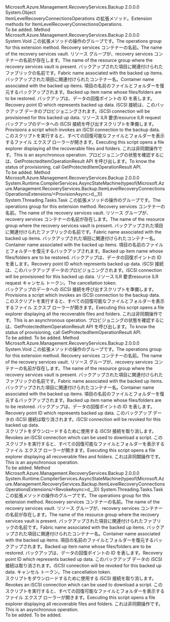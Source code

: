 <Type Name="ItemLevelRecoveryConnectionsOperationsExtensions" FullName="Microsoft.Azure.Management.RecoveryServices.Backup.ItemLevelRecoveryConnectionsOperationsExtensions">
  <TypeSignature Language="C#" Value="public static class ItemLevelRecoveryConnectionsOperationsExtensions" />
  <TypeSignature Language="ILAsm" Value=".class public auto ansi abstract sealed beforefieldinit ItemLevelRecoveryConnectionsOperationsExtensions extends System.Object" />
  <TypeSignature Language="DocId" Value="T:Microsoft.Azure.Management.RecoveryServices.Backup.ItemLevelRecoveryConnectionsOperationsExtensions" />
  <TypeSignature Language="VB.NET" Value="Public Module ItemLevelRecoveryConnectionsOperationsExtensions" />
  <TypeSignature Language="F#" Value="type ItemLevelRecoveryConnectionsOperationsExtensions = class" />
  <AssemblyInfo>
    <AssemblyName>Microsoft.Azure.Management.RecoveryServices.Backup</AssemblyName>
    <AssemblyVersion>2.0.0.0</AssemblyVersion>
  </AssemblyInfo>
  <Base>
    <BaseTypeName>System.Object</BaseTypeName>
  </Base>
  <Interfaces />
  <Docs>
    <summary>
            <span data-ttu-id="7c34a-101">ItemLevelRecoveryConnectionsOperations の拡張メソッド。</span><span class="sxs-lookup"><span data-stu-id="7c34a-101">Extension methods for ItemLevelRecoveryConnectionsOperations.</span></span>
            </summary>
    <remarks>To be added.</remarks>
  </Docs>
  <Members>
    <Member MemberName="Provision">
      <MemberSignature Language="C#" Value="public static void Provision (this Microsoft.Azure.Management.RecoveryServices.Backup.IItemLevelRecoveryConnectionsOperations operations, string vaultName, string resourceGroupName, string fabricName, string containerName, string protectedItemName, string recoveryPointId, Microsoft.Azure.Management.RecoveryServices.Backup.Models.ILRRequestResource parameters);" />
      <MemberSignature Language="ILAsm" Value=".method public static hidebysig void Provision(class Microsoft.Azure.Management.RecoveryServices.Backup.IItemLevelRecoveryConnectionsOperations operations, string vaultName, string resourceGroupName, string fabricName, string containerName, string protectedItemName, string recoveryPointId, class Microsoft.Azure.Management.RecoveryServices.Backup.Models.ILRRequestResource parameters) cil managed" />
      <MemberSignature Language="DocId" Value="M:Microsoft.Azure.Management.RecoveryServices.Backup.ItemLevelRecoveryConnectionsOperationsExtensions.Provision(Microsoft.Azure.Management.RecoveryServices.Backup.IItemLevelRecoveryConnectionsOperations,System.String,System.String,System.String,System.String,System.String,System.String,Microsoft.Azure.Management.RecoveryServices.Backup.Models.ILRRequestResource)" />
      <MemberSignature Language="VB.NET" Value="&lt;Extension()&gt;&#xA;Public Sub Provision (operations As IItemLevelRecoveryConnectionsOperations, vaultName As String, resourceGroupName As String, fabricName As String, containerName As String, protectedItemName As String, recoveryPointId As String, parameters As ILRRequestResource)" />
      <MemberSignature Language="F#" Value="static member Provision : Microsoft.Azure.Management.RecoveryServices.Backup.IItemLevelRecoveryConnectionsOperations * string * string * string * string * string * string * Microsoft.Azure.Management.RecoveryServices.Backup.Models.ILRRequestResource -&gt; unit" Usage="Microsoft.Azure.Management.RecoveryServices.Backup.ItemLevelRecoveryConnectionsOperationsExtensions.Provision (operations, vaultName, resourceGroupName, fabricName, containerName, protectedItemName, recoveryPointId, parameters)" />
      <MemberType>Method</MemberType>
      <AssemblyInfo>
        <AssemblyName>Microsoft.Azure.Management.RecoveryServices.Backup</AssemblyName>
        <AssemblyVersion>2.0.0.0</AssemblyVersion>
      </AssemblyInfo>
      <ReturnValue>
        <ReturnType>System.Void</ReturnType>
      </ReturnValue>
      <Parameters>
        <Parameter Name="operations" Type="Microsoft.Azure.Management.RecoveryServices.Backup.IItemLevelRecoveryConnectionsOperations" RefType="this" />
        <Parameter Name="vaultName" Type="System.String" />
        <Parameter Name="resourceGroupName" Type="System.String" />
        <Parameter Name="fabricName" Type="System.String" />
        <Parameter Name="containerName" Type="System.String" />
        <Parameter Name="protectedItemName" Type="System.String" />
        <Parameter Name="recoveryPointId" Type="System.String" />
        <Parameter Name="parameters" Type="Microsoft.Azure.Management.RecoveryServices.Backup.Models.ILRRequestResource" />
      </Parameters>
      <Docs>
        <param name="operations">
            <span data-ttu-id="7c34a-102">この拡張メソッドの操作のグループです。</span><span class="sxs-lookup"><span data-stu-id="7c34a-102">The operations group for this extension method.</span></span>
            </param>
        <param name="vaultName">
            <span data-ttu-id="7c34a-103">Recovery services コンテナーの名前。</span><span class="sxs-lookup"><span data-stu-id="7c34a-103">The name of the recovery services vault.</span></span>
            </param>
        <param name="resourceGroupName">
            <span data-ttu-id="7c34a-104">リソース グループが、recovery services コンテナーの名前が存在します。</span><span class="sxs-lookup"><span data-stu-id="7c34a-104">The name of the resource group where the recovery services vault is present.</span></span>
            </param>
        <param name="fabricName">
            <span data-ttu-id="7c34a-105">バックアップされた項目に関連付けられたファブリックの名前です。</span><span class="sxs-lookup"><span data-stu-id="7c34a-105">Fabric name associated with the backed up items.</span></span>
            </param>
        <param name="containerName">
            <span data-ttu-id="7c34a-106">バックアップされた項目に関連付けられたコンテナー名。</span><span class="sxs-lookup"><span data-stu-id="7c34a-106">Container name associated with the backed up items.</span></span>
            </param>
        <param name="protectedItemName">
            <span data-ttu-id="7c34a-107">項目の名前のファイルとフォルダーを復元するバックアップされます。</span><span class="sxs-lookup"><span data-stu-id="7c34a-107">Backed up item name whose files/folders are to be restored.</span></span>
            </param>
        <param name="recoveryPointId">
            <span data-ttu-id="7c34a-108">バックアップは、データの回復ポイントの ID を表します。</span><span class="sxs-lookup"><span data-stu-id="7c34a-108">Recovery point ID which represents backed up data.</span></span> <span data-ttu-id="7c34a-109">iSCSI 接続は、このバックアップ データのプロビジョニングされます。</span><span class="sxs-lookup"><span data-stu-id="7c34a-109">iSCSI connection will be provisioned for this backed up data.</span></span>
            </param>
        <param name="parameters">
            <span data-ttu-id="7c34a-110">リソース ILR 要求</span><span class="sxs-lookup"><span data-stu-id="7c34a-110">resource ILR request</span></span>
            </param>
        <summary>
            <span data-ttu-id="7c34a-111">バックアップのデータへの iSCSI 接続を呼び出すスクリプトを準備します。</span><span class="sxs-lookup"><span data-stu-id="7c34a-111">Provisions a script which invokes an iSCSI connection to the backup data.</span></span>
            <span data-ttu-id="7c34a-112">このスクリプトを実行すると、すべての回復可能なファイルとフォルダーを表示するファイル エクスプ ローラーが開きます。</span><span class="sxs-lookup"><span data-stu-id="7c34a-112">Executing this script opens a file explorer displaying all the recoverable files and folders.</span></span> <span data-ttu-id="7c34a-113">これは非同期操作です。</span><span class="sxs-lookup"><span data-stu-id="7c34a-113">This is an asynchronous operation.</span></span> <span data-ttu-id="7c34a-114">プロビジョニングの状態を確認するには、GetProtectedItemOperationResult API を呼び出します。</span><span class="sxs-lookup"><span data-stu-id="7c34a-114">To know the status of provisioning, call GetProtectedItemOperationResult API.</span></span>
            </summary>
        <remarks>To be added.</remarks>
      </Docs>
    </Member>
    <Member MemberName="ProvisionAsync">
      <MemberSignature Language="C#" Value="public static System.Threading.Tasks.Task ProvisionAsync (this Microsoft.Azure.Management.RecoveryServices.Backup.IItemLevelRecoveryConnectionsOperations operations, string vaultName, string resourceGroupName, string fabricName, string containerName, string protectedItemName, string recoveryPointId, Microsoft.Azure.Management.RecoveryServices.Backup.Models.ILRRequestResource parameters, System.Threading.CancellationToken cancellationToken = null);" />
      <MemberSignature Language="ILAsm" Value=".method public static hidebysig class System.Threading.Tasks.Task ProvisionAsync(class Microsoft.Azure.Management.RecoveryServices.Backup.IItemLevelRecoveryConnectionsOperations operations, string vaultName, string resourceGroupName, string fabricName, string containerName, string protectedItemName, string recoveryPointId, class Microsoft.Azure.Management.RecoveryServices.Backup.Models.ILRRequestResource parameters, valuetype System.Threading.CancellationToken cancellationToken) cil managed" />
      <MemberSignature Language="DocId" Value="M:Microsoft.Azure.Management.RecoveryServices.Backup.ItemLevelRecoveryConnectionsOperationsExtensions.ProvisionAsync(Microsoft.Azure.Management.RecoveryServices.Backup.IItemLevelRecoveryConnectionsOperations,System.String,System.String,System.String,System.String,System.String,System.String,Microsoft.Azure.Management.RecoveryServices.Backup.Models.ILRRequestResource,System.Threading.CancellationToken)" />
      <MemberSignature Language="F#" Value="static member ProvisionAsync : Microsoft.Azure.Management.RecoveryServices.Backup.IItemLevelRecoveryConnectionsOperations * string * string * string * string * string * string * Microsoft.Azure.Management.RecoveryServices.Backup.Models.ILRRequestResource * System.Threading.CancellationToken -&gt; System.Threading.Tasks.Task" Usage="Microsoft.Azure.Management.RecoveryServices.Backup.ItemLevelRecoveryConnectionsOperationsExtensions.ProvisionAsync (operations, vaultName, resourceGroupName, fabricName, containerName, protectedItemName, recoveryPointId, parameters, cancellationToken)" />
      <MemberType>Method</MemberType>
      <AssemblyInfo>
        <AssemblyName>Microsoft.Azure.Management.RecoveryServices.Backup</AssemblyName>
        <AssemblyVersion>2.0.0.0</AssemblyVersion>
      </AssemblyInfo>
      <Attributes>
        <Attribute>
          <AttributeName>System.Runtime.CompilerServices.AsyncStateMachine(typeof(Microsoft.Azure.Management.RecoveryServices.Backup.ItemLevelRecoveryConnectionsOperationsExtensions/&lt;ProvisionAsync&gt;d__1))</AttributeName>
        </Attribute>
      </Attributes>
      <ReturnValue>
        <ReturnType>System.Threading.Tasks.Task</ReturnType>
      </ReturnValue>
      <Parameters>
        <Parameter Name="operations" Type="Microsoft.Azure.Management.RecoveryServices.Backup.IItemLevelRecoveryConnectionsOperations" RefType="this" />
        <Parameter Name="vaultName" Type="System.String" />
        <Parameter Name="resourceGroupName" Type="System.String" />
        <Parameter Name="fabricName" Type="System.String" />
        <Parameter Name="containerName" Type="System.String" />
        <Parameter Name="protectedItemName" Type="System.String" />
        <Parameter Name="recoveryPointId" Type="System.String" />
        <Parameter Name="parameters" Type="Microsoft.Azure.Management.RecoveryServices.Backup.Models.ILRRequestResource" />
        <Parameter Name="cancellationToken" Type="System.Threading.CancellationToken" />
      </Parameters>
      <Docs>
        <param name="operations">
            <span data-ttu-id="7c34a-115">この拡張メソッドの操作のグループです。</span><span class="sxs-lookup"><span data-stu-id="7c34a-115">The operations group for this extension method.</span></span>
            </param>
        <param name="vaultName">
            <span data-ttu-id="7c34a-116">Recovery services コンテナーの名前。</span><span class="sxs-lookup"><span data-stu-id="7c34a-116">The name of the recovery services vault.</span></span>
            </param>
        <param name="resourceGroupName">
            <span data-ttu-id="7c34a-117">リソース グループが、recovery services コンテナーの名前が存在します。</span><span class="sxs-lookup"><span data-stu-id="7c34a-117">The name of the resource group where the recovery services vault is present.</span></span>
            </param>
        <param name="fabricName">
            <span data-ttu-id="7c34a-118">バックアップされた項目に関連付けられたファブリックの名前です。</span><span class="sxs-lookup"><span data-stu-id="7c34a-118">Fabric name associated with the backed up items.</span></span>
            </param>
        <param name="containerName">
            <span data-ttu-id="7c34a-119">バックアップされた項目に関連付けられたコンテナー名。</span><span class="sxs-lookup"><span data-stu-id="7c34a-119">Container name associated with the backed up items.</span></span>
            </param>
        <param name="protectedItemName">
            <span data-ttu-id="7c34a-120">項目の名前のファイルとフォルダーを復元するバックアップされます。</span><span class="sxs-lookup"><span data-stu-id="7c34a-120">Backed up item name whose files/folders are to be restored.</span></span>
            </param>
        <param name="recoveryPointId">
            <span data-ttu-id="7c34a-121">バックアップは、データの回復ポイントの ID を表します。</span><span class="sxs-lookup"><span data-stu-id="7c34a-121">Recovery point ID which represents backed up data.</span></span> <span data-ttu-id="7c34a-122">iSCSI 接続は、このバックアップ データのプロビジョニングされます。</span><span class="sxs-lookup"><span data-stu-id="7c34a-122">iSCSI connection will be provisioned for this backed up data.</span></span>
            </param>
        <param name="parameters">
            <span data-ttu-id="7c34a-123">リソース ILR 要求</span><span class="sxs-lookup"><span data-stu-id="7c34a-123">resource ILR request</span></span>
            </param>
        <param name="cancellationToken">
            <span data-ttu-id="7c34a-124">キャンセル トークン。</span><span class="sxs-lookup"><span data-stu-id="7c34a-124">The cancellation token.</span></span>
            </param>
        <summary>
            <span data-ttu-id="7c34a-125">バックアップのデータへの iSCSI 接続を呼び出すスクリプトを準備します。</span><span class="sxs-lookup"><span data-stu-id="7c34a-125">Provisions a script which invokes an iSCSI connection to the backup data.</span></span>
            <span data-ttu-id="7c34a-126">このスクリプトを実行すると、すべての回復可能なファイルとフォルダーを表示するファイル エクスプ ローラーが開きます。</span><span class="sxs-lookup"><span data-stu-id="7c34a-126">Executing this script opens a file explorer displaying all the recoverable files and folders.</span></span> <span data-ttu-id="7c34a-127">これは非同期操作です。</span><span class="sxs-lookup"><span data-stu-id="7c34a-127">This is an asynchronous operation.</span></span> <span data-ttu-id="7c34a-128">プロビジョニングの状態を確認するには、GetProtectedItemOperationResult API を呼び出します。</span><span class="sxs-lookup"><span data-stu-id="7c34a-128">To know the status of provisioning, call GetProtectedItemOperationResult API.</span></span>
            </summary>
        <returns>To be added.</returns>
        <remarks>To be added.</remarks>
      </Docs>
    </Member>
    <Member MemberName="Revoke">
      <MemberSignature Language="C#" Value="public static void Revoke (this Microsoft.Azure.Management.RecoveryServices.Backup.IItemLevelRecoveryConnectionsOperations operations, string vaultName, string resourceGroupName, string fabricName, string containerName, string protectedItemName, string recoveryPointId);" />
      <MemberSignature Language="ILAsm" Value=".method public static hidebysig void Revoke(class Microsoft.Azure.Management.RecoveryServices.Backup.IItemLevelRecoveryConnectionsOperations operations, string vaultName, string resourceGroupName, string fabricName, string containerName, string protectedItemName, string recoveryPointId) cil managed" />
      <MemberSignature Language="DocId" Value="M:Microsoft.Azure.Management.RecoveryServices.Backup.ItemLevelRecoveryConnectionsOperationsExtensions.Revoke(Microsoft.Azure.Management.RecoveryServices.Backup.IItemLevelRecoveryConnectionsOperations,System.String,System.String,System.String,System.String,System.String,System.String)" />
      <MemberSignature Language="VB.NET" Value="&lt;Extension()&gt;&#xA;Public Sub Revoke (operations As IItemLevelRecoveryConnectionsOperations, vaultName As String, resourceGroupName As String, fabricName As String, containerName As String, protectedItemName As String, recoveryPointId As String)" />
      <MemberSignature Language="F#" Value="static member Revoke : Microsoft.Azure.Management.RecoveryServices.Backup.IItemLevelRecoveryConnectionsOperations * string * string * string * string * string * string -&gt; unit" Usage="Microsoft.Azure.Management.RecoveryServices.Backup.ItemLevelRecoveryConnectionsOperationsExtensions.Revoke (operations, vaultName, resourceGroupName, fabricName, containerName, protectedItemName, recoveryPointId)" />
      <MemberType>Method</MemberType>
      <AssemblyInfo>
        <AssemblyName>Microsoft.Azure.Management.RecoveryServices.Backup</AssemblyName>
        <AssemblyVersion>2.0.0.0</AssemblyVersion>
      </AssemblyInfo>
      <ReturnValue>
        <ReturnType>System.Void</ReturnType>
      </ReturnValue>
      <Parameters>
        <Parameter Name="operations" Type="Microsoft.Azure.Management.RecoveryServices.Backup.IItemLevelRecoveryConnectionsOperations" RefType="this" />
        <Parameter Name="vaultName" Type="System.String" />
        <Parameter Name="resourceGroupName" Type="System.String" />
        <Parameter Name="fabricName" Type="System.String" />
        <Parameter Name="containerName" Type="System.String" />
        <Parameter Name="protectedItemName" Type="System.String" />
        <Parameter Name="recoveryPointId" Type="System.String" />
      </Parameters>
      <Docs>
        <param name="operations">
            <span data-ttu-id="7c34a-129">この拡張メソッドの操作のグループです。</span><span class="sxs-lookup"><span data-stu-id="7c34a-129">The operations group for this extension method.</span></span>
            </param>
        <param name="vaultName">
            <span data-ttu-id="7c34a-130">Recovery services コンテナーの名前。</span><span class="sxs-lookup"><span data-stu-id="7c34a-130">The name of the recovery services vault.</span></span>
            </param>
        <param name="resourceGroupName">
            <span data-ttu-id="7c34a-131">リソース グループが、recovery services コンテナーの名前が存在します。</span><span class="sxs-lookup"><span data-stu-id="7c34a-131">The name of the resource group where the recovery services vault is present.</span></span>
            </param>
        <param name="fabricName">
            <span data-ttu-id="7c34a-132">バックアップされた項目に関連付けられたファブリックの名前です。</span><span class="sxs-lookup"><span data-stu-id="7c34a-132">Fabric name associated with the backed up items.</span></span>
            </param>
        <param name="containerName">
            <span data-ttu-id="7c34a-133">バックアップされた項目に関連付けられたコンテナー名。</span><span class="sxs-lookup"><span data-stu-id="7c34a-133">Container name associated with the backed up items.</span></span>
            </param>
        <param name="protectedItemName">
            <span data-ttu-id="7c34a-134">項目の名前のファイルとフォルダーを復元するバックアップされます。</span><span class="sxs-lookup"><span data-stu-id="7c34a-134">Backed up item name whose files/folders are to be restored.</span></span>
            </param>
        <param name="recoveryPointId">
            <span data-ttu-id="7c34a-135">バックアップは、データの回復ポイントの ID を表します。</span><span class="sxs-lookup"><span data-stu-id="7c34a-135">Recovery point ID which represents backed up data.</span></span> <span data-ttu-id="7c34a-136">このバックアップ データの iSCSI 接続は取り消されます。</span><span class="sxs-lookup"><span data-stu-id="7c34a-136">iSCSI connection will be revoked for this backed up data.</span></span>
            </param>
        <summary>
            <span data-ttu-id="7c34a-137">スクリプトをダウンロードするために使用する iSCSI 接続を取り消します。</span><span class="sxs-lookup"><span data-stu-id="7c34a-137">Revokes an iSCSI connection which can be used to download a script.</span></span>
            <span data-ttu-id="7c34a-138">このスクリプトを実行すると、すべての回復可能なファイルとフォルダーを表示するファイル エクスプ ローラーが開きます。</span><span class="sxs-lookup"><span data-stu-id="7c34a-138">Executing this script opens a file explorer displaying all recoverable files and folders.</span></span> <span data-ttu-id="7c34a-139">これは非同期操作です。</span><span class="sxs-lookup"><span data-stu-id="7c34a-139">This is an asynchronous operation.</span></span>
            </summary>
        <remarks>To be added.</remarks>
      </Docs>
    </Member>
    <Member MemberName="RevokeAsync">
      <MemberSignature Language="C#" Value="public static System.Threading.Tasks.Task RevokeAsync (this Microsoft.Azure.Management.RecoveryServices.Backup.IItemLevelRecoveryConnectionsOperations operations, string vaultName, string resourceGroupName, string fabricName, string containerName, string protectedItemName, string recoveryPointId, System.Threading.CancellationToken cancellationToken = null);" />
      <MemberSignature Language="ILAsm" Value=".method public static hidebysig class System.Threading.Tasks.Task RevokeAsync(class Microsoft.Azure.Management.RecoveryServices.Backup.IItemLevelRecoveryConnectionsOperations operations, string vaultName, string resourceGroupName, string fabricName, string containerName, string protectedItemName, string recoveryPointId, valuetype System.Threading.CancellationToken cancellationToken) cil managed" />
      <MemberSignature Language="DocId" Value="M:Microsoft.Azure.Management.RecoveryServices.Backup.ItemLevelRecoveryConnectionsOperationsExtensions.RevokeAsync(Microsoft.Azure.Management.RecoveryServices.Backup.IItemLevelRecoveryConnectionsOperations,System.String,System.String,System.String,System.String,System.String,System.String,System.Threading.CancellationToken)" />
      <MemberSignature Language="F#" Value="static member RevokeAsync : Microsoft.Azure.Management.RecoveryServices.Backup.IItemLevelRecoveryConnectionsOperations * string * string * string * string * string * string * System.Threading.CancellationToken -&gt; System.Threading.Tasks.Task" Usage="Microsoft.Azure.Management.RecoveryServices.Backup.ItemLevelRecoveryConnectionsOperationsExtensions.RevokeAsync (operations, vaultName, resourceGroupName, fabricName, containerName, protectedItemName, recoveryPointId, cancellationToken)" />
      <MemberType>Method</MemberType>
      <AssemblyInfo>
        <AssemblyName>Microsoft.Azure.Management.RecoveryServices.Backup</AssemblyName>
        <AssemblyVersion>2.0.0.0</AssemblyVersion>
      </AssemblyInfo>
      <Attributes>
        <Attribute>
          <AttributeName>System.Runtime.CompilerServices.AsyncStateMachine(typeof(Microsoft.Azure.Management.RecoveryServices.Backup.ItemLevelRecoveryConnectionsOperationsExtensions/&lt;RevokeAsync&gt;d__3))</AttributeName>
        </Attribute>
      </Attributes>
      <ReturnValue>
        <ReturnType>System.Threading.Tasks.Task</ReturnType>
      </ReturnValue>
      <Parameters>
        <Parameter Name="operations" Type="Microsoft.Azure.Management.RecoveryServices.Backup.IItemLevelRecoveryConnectionsOperations" RefType="this" />
        <Parameter Name="vaultName" Type="System.String" />
        <Parameter Name="resourceGroupName" Type="System.String" />
        <Parameter Name="fabricName" Type="System.String" />
        <Parameter Name="containerName" Type="System.String" />
        <Parameter Name="protectedItemName" Type="System.String" />
        <Parameter Name="recoveryPointId" Type="System.String" />
        <Parameter Name="cancellationToken" Type="System.Threading.CancellationToken" />
      </Parameters>
      <Docs>
        <param name="operations">
            <span data-ttu-id="7c34a-140">この拡張メソッドの操作のグループです。</span><span class="sxs-lookup"><span data-stu-id="7c34a-140">The operations group for this extension method.</span></span>
            </param>
        <param name="vaultName">
            <span data-ttu-id="7c34a-141">Recovery services コンテナーの名前。</span><span class="sxs-lookup"><span data-stu-id="7c34a-141">The name of the recovery services vault.</span></span>
            </param>
        <param name="resourceGroupName">
            <span data-ttu-id="7c34a-142">リソース グループが、recovery services コンテナーの名前が存在します。</span><span class="sxs-lookup"><span data-stu-id="7c34a-142">The name of the resource group where the recovery services vault is present.</span></span>
            </param>
        <param name="fabricName">
            <span data-ttu-id="7c34a-143">バックアップされた項目に関連付けられたファブリックの名前です。</span><span class="sxs-lookup"><span data-stu-id="7c34a-143">Fabric name associated with the backed up items.</span></span>
            </param>
        <param name="containerName">
            <span data-ttu-id="7c34a-144">バックアップされた項目に関連付けられたコンテナー名。</span><span class="sxs-lookup"><span data-stu-id="7c34a-144">Container name associated with the backed up items.</span></span>
            </param>
        <param name="protectedItemName">
            <span data-ttu-id="7c34a-145">項目の名前のファイルとフォルダーを復元するバックアップされます。</span><span class="sxs-lookup"><span data-stu-id="7c34a-145">Backed up item name whose files/folders are to be restored.</span></span>
            </param>
        <param name="recoveryPointId">
            <span data-ttu-id="7c34a-146">バックアップは、データの回復ポイントの ID を表します。</span><span class="sxs-lookup"><span data-stu-id="7c34a-146">Recovery point ID which represents backed up data.</span></span> <span data-ttu-id="7c34a-147">このバックアップ データの iSCSI 接続は取り消されます。</span><span class="sxs-lookup"><span data-stu-id="7c34a-147">iSCSI connection will be revoked for this backed up data.</span></span>
            </param>
        <param name="cancellationToken">
            <span data-ttu-id="7c34a-148">キャンセル トークン。</span><span class="sxs-lookup"><span data-stu-id="7c34a-148">The cancellation token.</span></span>
            </param>
        <summary>
            <span data-ttu-id="7c34a-149">スクリプトをダウンロードするために使用する iSCSI 接続を取り消します。</span><span class="sxs-lookup"><span data-stu-id="7c34a-149">Revokes an iSCSI connection which can be used to download a script.</span></span>
            <span data-ttu-id="7c34a-150">このスクリプトを実行すると、すべての回復可能なファイルとフォルダーを表示するファイル エクスプ ローラーが開きます。</span><span class="sxs-lookup"><span data-stu-id="7c34a-150">Executing this script opens a file explorer displaying all recoverable files and folders.</span></span> <span data-ttu-id="7c34a-151">これは非同期操作です。</span><span class="sxs-lookup"><span data-stu-id="7c34a-151">This is an asynchronous operation.</span></span>
            </summary>
        <returns>To be added.</returns>
        <remarks>To be added.</remarks>
      </Docs>
    </Member>
  </Members>
</Type>